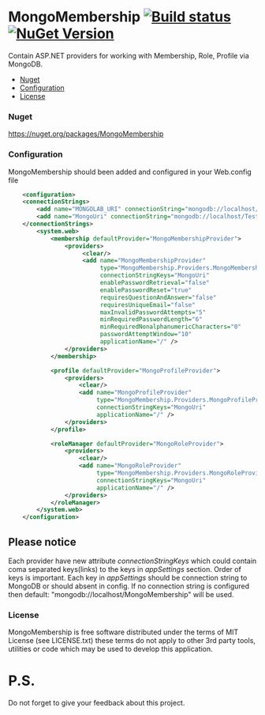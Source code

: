 MongoMembership [![Build status](https://ci.appveyor.com/api/projects/status/d07wtplb0tccxdlr?svg=true)](https://ci.appveyor.com/project/FoC-/mongomembership) [![NuGet Version](https://img.shields.io/nuget/v/MongoMembership.svg)](https://nuget.org/packages/MongoMembership)
===============

Contain ASP.NET providers for working with Membership, Role, Profile via MongoDB.

* [Nuget](#nuget)
* [Configuration](#configuration)
* [License](#license)

### Nuget
https://nuget.org/packages/MongoMembership

### Configuration
MongoMembership should been added and configured in your Web.config file
```xml          
    <configuration>
	<connectionStrings>
	    <add name="MONGOLAB_URI" connectionString="mongodb://localhost/MongoLab"/>
	    <add name="MongoUri" connectionString="mongodb://localhost/TestMongoMembershipProvider"/>
	</connectionStrings>
        <system.web>
            <membership defaultProvider="MongoMembershipProvider">
                <providers>
                     <clear/>
                     <add name="MongoMembershipProvider"
                          type="MongoMembership.Providers.MongoMembershipProvider"
                          connectionStringKeys="MongoUri"
                          enablePasswordRetrieval="false"
                          enablePasswordReset="true"
                          requiresQuestionAndAnswer="false"
                          requiresUniqueEmail="false"
                          maxInvalidPasswordAttempts="5"
                          minRequiredPasswordLength="6"
                          minRequiredNonalphanumericCharacters="0"
                          passwordAttemptWindow="10"
                          applicationName="/" />
                </providers>
            </membership>

            <profile defaultProvider="MongoProfileProvider">
                <providers>
                    <clear/>
                    <add name="MongoProfileProvider"
                         type="MongoMembership.Providers.MongoProfileProvider"
                         connectionStringKeys="MongoUri"
                         applicationName="/" />
                </providers>
            </profile>

            <roleManager defaultProvider="MongoRoleProvider">
                <providers>
                    <clear/>
                    <add name="MongoRoleProvider"
                         type="MongoMembership.Providers.MongoRoleProvider"
                         connectionStringKeys="MongoUri"
                         applicationName="/" />
                </providers>
            </roleManager>
        </system.web>
    </configuration>
```

Please notice
-------------
Each provider have new attribute _connectionStringKeys_ which could contain coma separated keys(links) to the keys in _appSettings_ section. Order of keys is important. Each key in _appSettings_ should be connection string to MongoDB or should absent in config. If no connection string is configured then default: "mongodb://localhost/MongoMembership" will be used.

### License
MongoMembership is free software distributed under the terms of MIT License (see LICENSE.txt) these terms do not apply to other 3rd party tools, utilities or code which may be used to develop this application.

# P.S.
Do not forget to give your feedback about this project.
